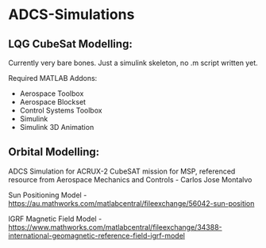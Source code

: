 # ADCS-Simulations

## LQG CubeSat Modelling:
Currently very bare bones. Just a simulink skeleton, no .m script written yet.

Required MATLAB Addons:
- Aerospace Toolbox
- Aerospace Blockset
- Control Systems Toolbox
- Simulink
- Simulink 3D Animation

## Orbital Modelling:
ADCS Simulation for ACRUX-2 CubeSAT mission for MSP, referenced resource from Aerospace Mechanics and Controls - Carlos Jose Montalvo

Sun Positioning Model - https://au.mathworks.com/matlabcentral/fileexchange/56042-sun-position

IGRF Magnetic Field Model - https://www.mathworks.com/matlabcentral/fileexchange/34388-international-geomagnetic-reference-field-igrf-model
